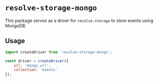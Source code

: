 # `resolve-storage-mongo`

This package serves as a driver for `resolve-storage` to store events using MongoDB.

## Usage

```js
import createDriver from 'resolve-storage-mongo';

const driver = createDriver({
    url: 'mongo_url',
    collection: 'events'
});
```
